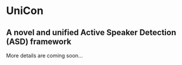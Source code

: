 # UniCon
## A novel and unified Active Speaker Detection (ASD) framework
More details are coming soon...
